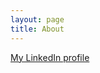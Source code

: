 ```yaml
---
layout: page
title: About
---
```


[My LinkedIn profile](https://www.linkedin.com/in/pawe%C5%82-pi%C4%85tkowski-80a46569)


